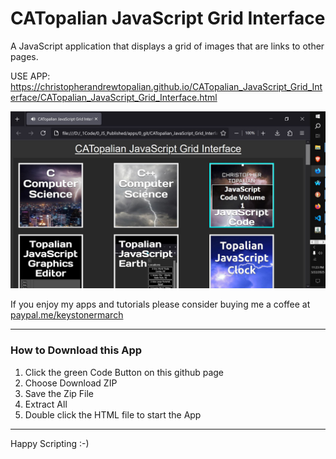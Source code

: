 # CATopalian JavaScript Grid Interface
A JavaScript application that displays a grid of images that are links to other pages.  

USE APP: https://christopherandrewtopalian.github.io/CATopalian_JavaScript_Grid_Interface/CATopalian_JavaScript_Grid_Interface.html  

![screenshot_001](src/media/textures/screenshots/001.JPG)  

If you enjoy my apps and tutorials please consider buying me a coffee at [paypal.me/keystonermarch](https://www.paypal.com/paypalme/keystonermarch)

---

### How to Download this App
1. Click the green Code Button on this github page
2. Choose Download ZIP
3. Save the Zip File
4. Extract All
5. Double click the HTML file to start the App

---

Happy Scripting :-)

